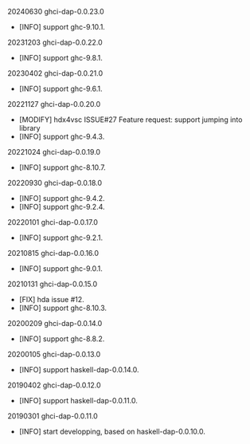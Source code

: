 20240630 ghci-dap-0.0.23.0
  * [INFO] support ghc-9.10.1.


20231203 ghci-dap-0.0.22.0
  * [INFO] support ghc-9.8.1.


20230402 ghci-dap-0.0.21.0
  * [INFO] support ghc-9.6.1.


20221127 ghci-dap-0.0.20.0
  * [MODIFY] hdx4vsc ISSUE#27 Feature request: support jumping into library
  * [INFO] support ghc-9.4.3.


20221024 ghci-dap-0.0.19.0
  * [INFO] support ghc-8.10.7.


20220930 ghci-dap-0.0.18.0
  * [INFO] support ghc-9.4.2.
  * [INFO] support ghc-9.2.4.


20220101 ghci-dap-0.0.17.0
  * [INFO] support ghc-9.2.1.


20210815 ghci-dap-0.0.16.0
  * [INFO] support ghc-9.0.1.


20210131 ghci-dap-0.0.15.0
  * [FIX] hda issue #12.
  * [INFO] support ghc-8.10.3.


20200209 ghci-dap-0.0.14.0
  * [INFO] support ghc-8.8.2.


20200105 ghci-dap-0.0.13.0
  * [INFO] support haskell-dap-0.0.14.0.


20190402 ghci-dap-0.0.12.0
  * [INFO] support haskell-dap-0.0.11.0.


20190301 ghci-dap-0.0.11.0
  * [INFO] start developping, based on haskell-dap-0.0.10.0.

